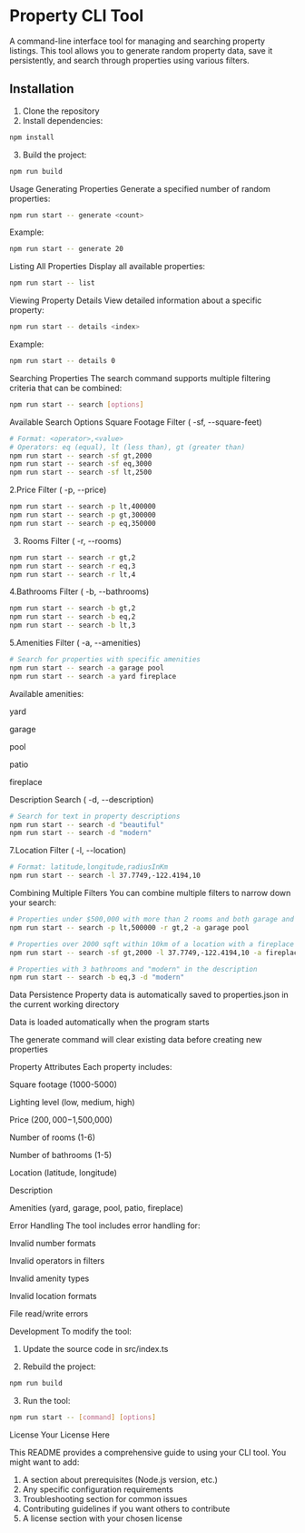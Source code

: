 # Property CLI Tool

A command-line interface tool for managing and searching property listings. This tool allows you to generate random property data, save it persistently, and search through properties using various filters.

## Installation

1. Clone the repository
2. Install dependencies:
```bash
npm install
```
3. Build the project:
```bash
npm run build
```
Usage
Generating Properties
Generate a specified number of random properties:
```bash
npm run start -- generate <count>
```
Example:
```bash
npm run start -- generate 20
```
Listing All Properties
Display all available properties:
```bash
npm run start -- list
```
Viewing Property Details
View detailed information about a specific property:
```bash
npm run start -- details <index>
```
Example:
```bash
npm run start -- details 0
```
Searching Properties
The search command supports multiple filtering criteria that can be combined:
```bash
npm run start -- search [options]
```
Available Search Options
Square Footage Filter ( -sf, --square-feet)
```bash
# Format: <operator>,<value>
# Operators: eq (equal), lt (less than), gt (greater than)
npm run start -- search -sf gt,2000
npm run start -- search -sf eq,3000
npm run start -- search -sf lt,2500
```
2.Price Filter ( -p, --price)
```bash
npm run start -- search -p lt,400000
npm run start -- search -p gt,300000
npm run start -- search -p eq,350000
```
3. Rooms Filter ( -r, --rooms)
```bash
npm run start -- search -r gt,2
npm run start -- search -r eq,3
npm run start -- search -r lt,4
```
4.Bathrooms Filter ( -b, --bathrooms)
```bash
npm run start -- search -b gt,2
npm run start -- search -b eq,2
npm run start -- search -b lt,3
```
5.Amenities Filter ( -a, --amenities)
```bash
# Search for properties with specific amenities
npm run start -- search -a garage pool
npm run start -- search -a yard fireplace
```
Available amenities:

yard

garage

pool

patio

fireplace

Description Search ( -d, --description)
```bash
# Search for text in property descriptions
npm run start -- search -d "beautiful"
npm run start -- search -d "modern"
```
7.Location Filter ( -l, --location)
```bash
# Format: latitude,longitude,radiusInKm
npm run start -- search -l 37.7749,-122.4194,10
```
Combining Multiple Filters
You can combine multiple filters to narrow down your search:
```bash
# Properties under $500,000 with more than 2 rooms and both garage and pool
npm run start -- search -p lt,500000 -r gt,2 -a garage pool

# Properties over 2000 sqft within 10km of a location with a fireplace
npm run start -- search -sf gt,2000 -l 37.7749,-122.4194,10 -a fireplace

# Properties with 3 bathrooms and "modern" in the description
npm run start -- search -b eq,3 -d "modern"
```
Data Persistence
Property data is automatically saved to properties.json in the current working directory

Data is loaded automatically when the program starts

The generate command will clear existing data before creating new properties

Property Attributes
Each property includes:

Square footage (1000-5000)

Lighting level (low, medium, high)

Price ($200,000-$1,500,000)

Number of rooms (1-6)

Number of bathrooms (1-5)

Location (latitude, longitude)

Description

Amenities (yard, garage, pool, patio, fireplace)

Error Handling
The tool includes error handling for:

Invalid number formats

Invalid operators in filters

Invalid amenity types

Invalid location formats

File read/write errors

Development
To modify the tool:

1. Update the source code in src/index.ts

2. Rebuild the project:
```bash
npm run build
```
3. Run the tool:
```bash
npm run start -- [command] [options]
```
License
Your License Here

This README provides a comprehensive guide to using your CLI tool. You might want to add:

1. A section about prerequisites (Node.js version, etc.)
2. Any specific configuration requirements
3. Troubleshooting section for common issues
4. Contributing guidelines if you want others to contribute
5. A license section with your chosen license
